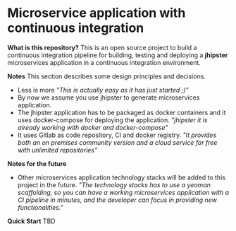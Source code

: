 # Microservice application with continuous integration

**What is this repository?**
This is an open source project to build a continuous integration pipeline for building, testing and deploying a **jhipster** microservices application in a continuous integration environment.

**Notes**
This section describes some design principles and decisions.
 - Less is more
    _"This is actually easy as it has just started ;)"_
 - By now we assume you use jhipster to generate microservices application.
 - The jhipster application has to be packaged as docker containers and it uses docker-compose for deploying the application.
    _"jhipster it is already working with docker and docker-compose"_
 - It uses Gitlab as code repository, CI and docker registry.
    _"It provides both an on premises community version and a cloud service for free with unlimited repositories"_ 

**Notes for the future**
 - Other microservices application technology stacks will be added to this project in the future.
    _"The technology stacks has to use a yeoman scaffolding, so you can have a working microservices application with a CI pipeline in minutes, and the developer can focus in providing new functionalities."_    
 
**Quick Start**
TBD